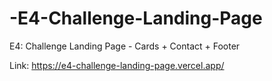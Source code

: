 # -E4-Challenge-Landing-Page
 E4: Challenge Landing Page - Cards + Contact + Footer

Link: https://e4-challenge-landing-page.vercel.app/
